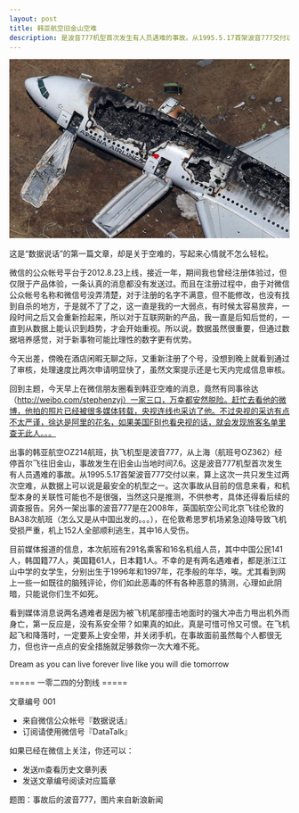 ```yaml
---
layout: post
title: 韩亚航空旧金山空难
description: 是波音777机型首次发生有人员遇难的事故。从1995.5.17首架波音777交付以来，算上这次一共只发生过两次空难，从数据上可以说是最安全的机型之一 
---
```


![Alt text](../img/oz214.jpg)

这是“数据说话”的第一篇文章，却是关于空难的，写起来心情就不怎么轻松。

微信的公众帐号平台于2012.8.23上线，接近一年，期间我也曾经注册体验过，但仅限于产品体验，一条认真的消息都没有发送过。而且在注册过程中，由于对微信公众帐号名称和微信号没弄清楚，对于注册的名字不满意，但不能修改，也没有找到自杀的地方，于是就不了了之，这一直是我的一大弱点，有时候太容易放弃，一段时间之后又会重新捡起来，所以对于互联网新的产品，我一直是后知后觉的，一直到从数据上能认识到趋势，才会开始重视。所以说，数据虽然很重要，但通过数据培养感觉，对于新事物可能比理性的数字更有优势。

今天出差，傍晚在酒店闲暇无聊之际，又重新注册了个号，没想到晚上就看到通过了审核，处理速度比两次申请明显快了，虽然文案提示还是七天内完成信息审核。

回到主题，今天早上在微信朋友圈看到韩亚空难的消息，竟然有同事徐达（http://weibo.com/stephenzyj）一家三口，万幸都安然脱险。赶忙去看他的微博，他拍的照片已经被很多媒体转载，央视连线也采访了他。不过央视的采访有点不太严谨，徐达是阿里的花名，如果美国FBI也看央视的话，就会发现旅客名单里查无此人。。。

出事的韩亚航空OZ214航班，执飞机型是波音777，从上海（航班号OZ362）经停首尔飞往旧金山，事故发生在旧金山当地时间7.6。这是波音777机型首次发生有人员遇难的事故。从1995.5.17首架波音777交付以来，算上这次一共只发生过两次空难，从数据上可以说是最安全的机型之一。这次事故从目前的信息来看，和机型本身的关联性可能也不是很强，当然这只是推测，不供参考，具体还得看后续的调查报告。另外一架出事的波音777是在2008年，英国航空公司北京飞往伦敦的BA38次航班（怎么又是从中国出发的。。。），在伦敦希思罗机场紧急迫降导致飞机受损严重，机上152人全部顺利逃生，其中16人受伤。

目前媒体报道的信息，本次航班有291名乘客和16名机组人员，其中中国公民141人，韩国籍77人，美国籍61人，日本籍1人。不幸的是有两名遇难者，都是浙江江山中学的女学生，分别出生于1996年和1997年，花季般的年华，唉。尤其看到网上一些一如既往的脑残评论，你们如此恶毒的怀有各种恶意的猜测，心理如此阴暗，只能说你们生不如死。

看到媒体消息说两名遇难者是因为被飞机尾部撞击地面时的强大冲击力甩出机外而身亡，第一反应是，没有系安全带？如果真的如此，真是可惜可怜又可恨。在飞机起飞和降落时，一定要系上安全带，并关闭手机，在事故面前虽然每个人都很无力，但也许一点点的安全措施就足够救你一次大难不死。

Dream as you can live forever
live like you will die tomorrow

===== 一零二四的分割线 =====

文章编号 001

* 来自微信公众帐号『数据说话』
* 订阅请使用微信号『DataTalk』

如果已经在微信上关注，你还可以：

* 发送m查看历史文章列表
* 发送文章编号阅读对应篇章

题图：事故后的波音777，图片来自新浪新闻
